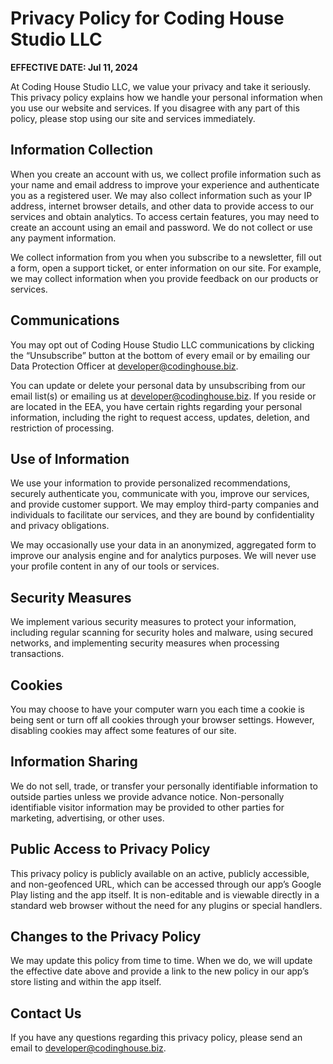 # Privacy Policy for Coding House Studio LLC

**EFFECTIVE DATE: Jul 11, 2024**

At Coding House Studio LLC, we value your privacy and take it seriously. This privacy policy explains how we handle your personal information when you use our website and services. If you disagree with any part of this policy, please stop using our site and services immediately.

## Information Collection

When you create an account with us, we collect profile information such as your name and email address to improve your experience and authenticate you as a registered user. We may also collect information such as your IP address, internet browser details, and other data to provide access to our services and obtain analytics. To access certain features, you may need to create an account using an email and password. We do not collect or use any payment information.

We collect information from you when you subscribe to a newsletter, fill out a form, open a support ticket, or enter information on our site. For example, we may collect information when you provide feedback on our products or services.

## Communications

You may opt out of Coding House Studio LLC communications by clicking the “Unsubscribe” button at the bottom of every email or by emailing our Data Protection Officer at developer@codinghouse.biz.

You can update or delete your personal data by unsubscribing from our email list(s) or emailing us at developer@codinghouse.biz. If you reside or are located in the EEA, you have certain rights regarding your personal information, including the right to request access, updates, deletion, and restriction of processing.

## Use of Information

We use your information to provide personalized recommendations, securely authenticate you, communicate with you, improve our services, and provide customer support. We may employ third-party companies and individuals to facilitate our services, and they are bound by confidentiality and privacy obligations.

We may occasionally use your data in an anonymized, aggregated form to improve our analysis engine and for analytics purposes. We will never use your profile content in any of our tools or services.

## Security Measures

We implement various security measures to protect your information, including regular scanning for security holes and malware, using secured networks, and implementing security measures when processing transactions.

## Cookies

You may choose to have your computer warn you each time a cookie is being sent or turn off all cookies through your browser settings. However, disabling cookies may affect some features of our site.

## Information Sharing

We do not sell, trade, or transfer your personally identifiable information to outside parties unless we provide advance notice. Non-personally identifiable visitor information may be provided to other parties for marketing, advertising, or other uses.

## Public Access to Privacy Policy

This privacy policy is publicly available on an active, publicly accessible, and non-geofenced URL, which can be accessed through our app’s Google Play listing and the app itself. It is non-editable and is viewable directly in a standard web browser without the need for any plugins or special handlers.

## Changes to the Privacy Policy

We may update this policy from time to time. When we do, we will update the effective date above and provide a link to the new policy in our app’s store listing and within the app itself.

## Contact Us

If you have any questions regarding this privacy policy, please send an email to developer@codinghouse.biz.
